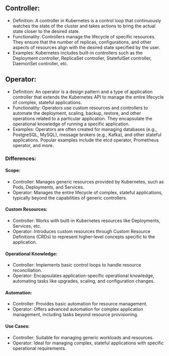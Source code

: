 ## Controller:

- Definition: A controller in Kubernetes is a control loop that continuously watches the state of the cluster and takes actions to bring the actual state closer to the desired state.
- Functionality: Controllers manage the lifecycle of specific resources. They ensure that the number of replicas, configurations, and other aspects of resources align with the desired state specified by the user.
- Examples: Kubernetes includes built-in controllers such as the Deployment controller, ReplicaSet controller, StatefulSet controller, DaemonSet controller, etc.

## Operator:
- Definition: An operator is a design pattern and a type of application controller that extends the Kubernetes API to manage the entire lifecycle of complex, stateful applications.
- Functionality: Operators use custom resources and controllers to automate the deployment, scaling, backup, restore, and other operations related to a particular application. They encapsulate the operational knowledge of running a specific application.
- Examples: Operators are often created for managing databases (e.g., PostgreSQL, MySQL), message brokers (e.g., Kafka), and other stateful applications. Popular examples include the etcd operator, Prometheus operator, and more.

### Differences:

#### Scope:
- Controller: Manages generic resources provided by Kubernetes, such as Pods, Deployments, and Services.
- Operator: Manages the entire lifecycle of complex, stateful applications, typically beyond the capabilities of generic controllers.

#### Custom Resources:
- Controller: Works with built-in Kubernetes resources like Deployments, Services, etc.
- Operator: Introduces custom resources through Custom Resource Definitions (CRDs) to represent higher-level concepts specific to the application.

#### Operational Knowledge:
- Controller: Implements basic control loops to handle resource reconciliation.
- Operator: Encapsulates application-specific operational knowledge, automating tasks like upgrades, scaling, and configuration changes.

#### Automation:
- Controller: Provides basic automation for resource management.
- Operator: Offers advanced automation for complex application management, including tasks beyond resource provisioning.

#### Use Cases:
- Controller: Suitable for managing generic workloads and resources.
- Operator: Ideal for managing complex, stateful applications with specific operational requirements.
